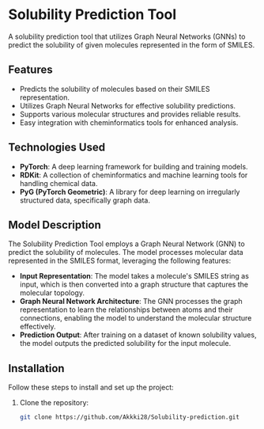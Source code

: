 # Solubility Prediction Tool

A solubility prediction tool that utilizes Graph Neural Networks (GNNs) to predict the solubility of given molecules represented in the form of SMILES.

## Features

- Predicts the solubility of molecules based on their SMILES representation.
- Utilizes Graph Neural Networks for effective solubility predictions.
- Supports various molecular structures and provides reliable results.
- Easy integration with cheminformatics tools for enhanced analysis.

## Technologies Used

- **PyTorch**: A deep learning framework for building and training models.
- **RDKit**: A collection of cheminformatics and machine learning tools for handling chemical data.
- **PyG (PyTorch Geometric)**: A library for deep learning on irregularly structured data, specifically graph data.

## Model Description

The Solubility Prediction Tool employs a Graph Neural Network (GNN) to predict the solubility of molecules. The model processes molecular data represented in the SMILES format, leveraging the following features:

- **Input Representation**: The model takes a molecule's SMILES string as input, which is then converted into a graph structure that captures the molecular topology.
- **Graph Neural Network Architecture**: The GNN processes the graph representation to learn the relationships between atoms and their connections, enabling the model to understand the molecular structure effectively.
- **Prediction Output**: After training on a dataset of known solubility values, the model outputs the predicted solubility for the input molecule.

## Installation

Follow these steps to install and set up the project:

1. Clone the repository:
   ```bash
   git clone https://github.com/Akkki28/Solubility-prediction.git

